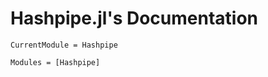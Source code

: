 # Hashpipe.jl's Documentation

```@meta
CurrentModule = Hashpipe
```

<!-- ```@contents
``` -->
```@autodocs
Modules = [Hashpipe]
```

```@index
```